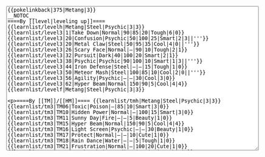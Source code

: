 </p><textarea readonly="" accesskey="," id="wpTextbox1" cols="80" rows="25" style="" class="mw-editfont-monospace" lang="en" dir="ltr" name="wpTextbox1">{{pokelinkback|375|Metang|3}}
__NOTOC__
====By [[level|leveling up]]====
{{learnlist/levelh|Metang|Steel|Psychic|3|3}}
{{learnlist/level3|1|Take Down|Normal|90|85|20|Tough|6|0}}
{{learnlist/level3|20|Confusion|Psychic|50|100|25|Smart|2|3||'''}}
{{learnlist/level3|20|Metal Claw|Steel|50|95|35|Cool|4|0||'''}}
{{learnlist/level3|26|Scary Face|Normal|—|90|10|Tough|2|1}}
{{learnlist/level3|32|Pursuit|Dark|40|100|20|Smart|2|1}}
{{learnlist/level3|38|Psychic|Psychic|90|100|10|Smart|1|3||'''}}
{{learnlist/level3|44|Iron Defense|Steel|—|—|15|Tough|1|0}}
{{learnlist/level3|50|Meteor Mash|Steel|100|85|10|Cool|2|0||'''}}
{{learnlist/level3|56|Agility|Psychic|—|—|30|Cool|3|0}}
{{learnlist/level3|62|Hyper Beam|Normal|150|90|5|Cool|4|4}}
{{learnlist/levelf|Metang|Steel|Psychic|3|3}}

====By [[TM]]/[[HM]]====
{{learnlist/tmh|Metang|Steel|Psychic|3|3}}
{{learnlist/tm3|TM06|Toxic|Poison|—|85|10|Smart|3|0}}
{{learnlist/tm3|TM10|Hidden Power|Normal|—|100|15|Smart|3|0}}
{{learnlist/tm3|TM11|Sunny Day|Fire|—|—|5|Beauty|1|0}}
{{learnlist/tm3|TM15|Hyper Beam|Normal|150|90|5|Cool|4|4}}
{{learnlist/tm3|TM16|Light Screen|Psychic|—|—|30|Beauty|1|0}}
{{learnlist/tm3|TM17|Protect|Normal|—|—|10|Cute|1|0}}
{{learnlist/tm3|TM18|Rain Dance|Water|—|—|5|Tough|1|0}}
{{learnlist/tm3|TM21|Frustration|Normal|—|100|20|Cute|1|0}}
{{learnlist/tm3|TM26|Earthquake|Ground|100|100|10|Tough|1|3}}
{{learnlist/tm3|TM27|Return|Normal|—|100|20|Cute|1|0}}
{{learnlist/tm3|TM29|Psychic|Psychic|90|100|10|Smart|1|3||'''}}
{{learnlist/tm3|TM30|Shadow Ball|Ghost|80|100|15|Smart|3|0}}
{{learnlist/tm3|TM31|Brick Break|Fighting|75|100|15|Cool|1|4}}
{{learnlist/tm3|TM32|Double Team|Normal|—|—|15|Cool|2|0}}
{{learnlist/tm3|TM33|Reflect|Psychic|—|—|20|Smart|1|0}}
{{learnlist/tm3|TM36|Sludge Bomb|Poison|90|100|10|Tough|2|1}}
{{learnlist/tm3|TM37|Sandstorm|Rock|—|—|10|Tough|3|0}}
{{learnlist/tm3|TM39|Rock Tomb|Rock|50|80|10|Smart|3|0}}
{{learnlist/tm3|TM40|Aerial Ace|Flying|60|—|20|Cool|2|0}}
{{learnlist/tm3|TM42|Facade|Normal|70|100|20|Cute|2|0}}
{{learnlist/tm3|TM43|Secret Power|Normal|70|100|20|Smart|1|0}}
{{learnlist/tm3|TM44|Rest|Psychic|—|—|10|Cute|2|0}}
{{learnlist/tm3|HM01|Cut|Normal|50|95|30|Cool|2|1}}
{{learnlist/tm3|HM04|Strength|Normal|80|100|15|Tough|2|1}}
{{learnlist/tm3|HM05|Flash|Normal|—|70|20|Beauty|3|0}}
{{learnlist/tm3|HM06|Rock Smash|Fighting|20|100|15|Tough|1|0}}
{{learnlist/tmf|Metang|Steel|Psychic|3|3}}

====By {{pkmn|breeding}}====
{{learnlist/breedh|Metang|Steel|Psychic|3|3}}
{{learnlist/breed3null}}
{{learnlist/breedf|Metang|Steel|Psychic|3|3}}

====By [[Move Tutor|tutoring]]====
{{learnlist/tutorh|Metang|Steel|Psychic|3|3}}
{{learnlist/tutor3|Body Slam|Normal|85|100|15|Tough|1|4|||yes|yes|yes}}
{{learnlist/tutor3|Defense Curl|Normal|—|—|40|Cute|2|0|||no|yes|no}}
{{learnlist/tutor3|Double-Edge|Normal|120|100|15|Tough|6|0|||yes|yes|yes}}
{{learnlist/tutor3|DynamicPunch|Fighting|100|50|5|Cool|2|1|||no|yes|no}}
{{learnlist/tutor3|Endure|Normal|—|—|10|Tough|2|0|||no|yes|no}}
{{learnlist/tutor3|Explosion|Normal|250|100|5|Beauty|8|0|||yes|yes|no}}
{{learnlist/tutor3|Fury Cutter|Bug|10|95|20|Cool|3|0|||no|yes|no}}
{{learnlist/tutor3|Ice Punch|Ice|75|100|15|Beauty|4|0|||no|yes|no}}
{{learnlist/tutor3|Icy Wind|Ice|55|95|15|Beauty|1|3|||no|yes|yes}}
{{learnlist/tutor3|Mimic|Normal|—|—|10|Cute|1|0|||yes|yes|yes}}
{{learnlist/tutor3|Mud-Slap|Ground|20|100|10|Cute|2|1|||no|yes|no}}
{{learnlist/tutor3|Psych Up|Normal|—|—|10|Smart|2|0|||no|yes|no}}
{{learnlist/tutor3|Rock Slide|Rock|75|90|10|Tough|1|3|||yes|yes|no}}
{{learnlist/tutor3|Rollout|Rock|30|90|20|Tough|3|0|||no|yes|no}}
{{learnlist/tutor3|Selfdestruct|Normal|200|100|5|Beauty|8|0|||no|no|yes}}
{{learnlist/tutor3|Sleep Talk|Normal|—|—|10|Cute|3|0|||no|yes|no}}
{{learnlist/tutor3|Snore|Normal|40|100|15|Cute|4|0|||no|yes|no}}
{{learnlist/tutor3|Substitute|Normal|—|—|10|Smart|2|0|||yes|yes|yes}}
{{learnlist/tutor3|Swagger|Normal|—|90|15|Cute|2|0|||no|yes|yes}}
{{learnlist/tutor3|Swift|Normal|60|—|20|Cool|2|0|||no|yes|no}}
{{learnlist/tutor3|ThunderPunch|Electric|75|100|15|Cool|4|0|||no|yes|no}}
{{learnlist/tutorf|Metang|Steel|Psychic|3|3}}

====By a prior [[evolution]]====
{{Learnlist/prevoh|Metang|Steel|Psychic|3|3}}
{{Learnlist/prevo3null}}
{{Learnlist/prevof|Metang|Steel|Psychic|3|3}}

====By {{pkmn2|event}}s====
{{learnlist/eventh|Metang|Steel|Psychic|3|3}}
{{learnlist/event3|[[List of Japanese event Pokémon distributions in Generation III#Festa Metang|Pokémon Festa 2005]]&lt;br>[[List of English event Pokémon distributions in Generation III#Pokémon Rocks America 2005 Metang|Pokémon Rocks America 2005]]|Refresh|Normal|—|—|20|Cute|1|0}}
{{learnlist/eventf|Metang|Steel|Psychic|3|3}}

[[it:Metang/Mosse apprese in terza generazione]]
[[zh:金属怪/第三世代招式表]]
